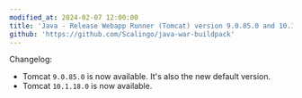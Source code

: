 ```yaml
---
modified_at: 2024-02-07 12:00:00
title: 'Java - Release Webapp Runner (Tomcat) version 9.0.85.0 and 10.1.18.0'
github: 'https://github.com/Scalingo/java-war-buildpack'
---
```


Changelog:

 * Tomcat `9.0.85.0` is now available. It's also the new default version.
 * Tomcat `10.1.18.0` is now available.
